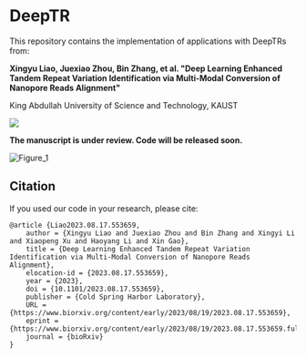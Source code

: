 # DeepTR

This repository contains the implementation of applications with DeepTRs from:

**Xingyu Liao, Juexiao Zhou, Bin Zhang, et al. "Deep Learning Enhanced Tandem Repeat Variation Identification via Multi-Modal Conversion of Nanopore Reads Alignment"**

King Abdullah University of Science and Technology, KAUST

<a href='https://www.biorxiv.org/content/10.1101/2023.08.17.553659v1'><img src='https://img.shields.io/badge/Paper-PDF-red'></a>

**The manuscript is under review. Code will be released soon.** 

![Figure_1](https://cdn.jsdelivr.net/gh/JoshuaChou2018/oss@main/uPic/ensHtv.Figure_1.png)

## Citation

If you used our code in your research, please cite:

```
@article {Liao2023.08.17.553659,
	author = {Xingyu Liao and Juexiao Zhou and Bin Zhang and Xingyi Li and Xiaopeng Xu and Haoyang Li and Xin Gao},
	title = {Deep Learning Enhanced Tandem Repeat Variation Identification via Multi-Modal Conversion of Nanopore Reads Alignment},
	elocation-id = {2023.08.17.553659},
	year = {2023},
	doi = {10.1101/2023.08.17.553659},
	publisher = {Cold Spring Harbor Laboratory},
	URL = {https://www.biorxiv.org/content/early/2023/08/19/2023.08.17.553659},
	eprint = {https://www.biorxiv.org/content/early/2023/08/19/2023.08.17.553659.full.pdf},
	journal = {bioRxiv}
}

```

